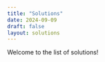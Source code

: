 ```yaml
---
title: "Solutions"
date: 2024-09-09
draft: false
layout: solutions
---
```


Welcome to the list of solutions!
